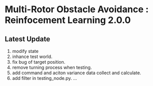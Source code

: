 # Multi-Rotor Obstacle Avoidance : Reinfocement Learning 2.0.0

## Latest Update
1. modify state
2. inhance test world.
3. fix bug of target position.
4. remove turning process when testing.
5. add command and aciton variance data collect and calculate.
6. add filter in testing_node.py.
...

